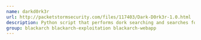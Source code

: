```yaml
---
name: darkd0rk3r
url: http://packetstormsecurity.com/files/117403/Dark-D0rk3r-1.0.html
description: Python script that performs dork searching and searches for local file inclusion and SQL injection errors.
group: blackarch blackarch-exploitation blackarch-webapp
---
```

